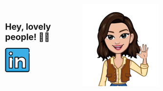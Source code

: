 
<!--rede social aqui-->
<!--meu avatar aqui
<h2>Welcome to my Github playground!</h2> 
<div></div>
<p>I'm Patrícia, but just call me Pat! I'm 25, based in Fortaleza, Brazil, and I'm on a coding adventure filled with passion for music and an endless love for coffee.</p>-->


<img align="right" width="250px" style="margin-top:-20px" src="./assets/Avatoon1.png">

<div dsplay="inline-block">
 <h1 align="left">Hey, lovely people! 🌈✨</h1>
  <a href="https://www.linkedin.com/in/cavalcantepatricia/">
    <img width="80px" src="./assets/linkedin.png" alt="linkedin" style="vertical-align:top;">
  </a>
</div>


